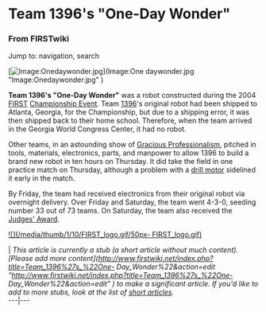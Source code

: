 # Team 1396's "One-Day Wonder"

### From FIRSTwiki

Jump to: navigation, search

[![Image:Onedaywonder.jpg](/media/2/25/Onedaywonder.jpg)](Image:One
daywonder.jpg "Image:Onedaywonder.jpg" )

**Team 1396's "One-Day Wonder"** was a robot constructed during the 2004 [FIRST](first) [Championship Event](Championship_Event "Championship Event" ). Team [1396](1396 "1396" )'s original robot had been shipped to Atlanta, Georgia, for the Championship, but due to a shipping error, it was then shipped back to their home school. Therefore, when the team arrived in the Georgia World Congress Center, it had no robot. 

Other teams, in an astounding show of [Gracious
Professionalism](Gracious_professionalism "Gracious
professionalism" ), pitched in tools, materials, electronics, parts, and
manpower to allow 1396 to build a brand new robot in ten hours on Thursday. It
did take the field in one practice match on Thursday, although a problem with
a [drill motor](Drill_motor "Drill motor" ) sidelined it early in
the match.

By Friday, the team had received electronics from their original robot via
overnight delivery. Over Friday and Saturday, the team went 4-3-0, seeding
number 33 out of 73 teams. On Saturday, the team also received the [Judges'
Award](Judges%27_Award "Judges' Award" ).

  

[![](/media/thumb/1/10/FIRST_logo.gif/50px-
FIRST_logo.gif)](Image:FIRST_logo.gif "" )

|  _This article is currently a stub (a short article without much content).
[Please add more
content](http://www.firstwiki.net/index.php?title=Team_1396%27s_%22One-
Day_Wonder%22&action=edit
"http://www.firstwiki.net/index.php?title=Team_1396%27s_%22One-
Day_Wonder%22&action=edit" ) to make a significant article. If you'd like to
add to more stubs, look at the list of [short
articles](Special:Shortpages "Special:Shortpages" )._  
---|---  
  
